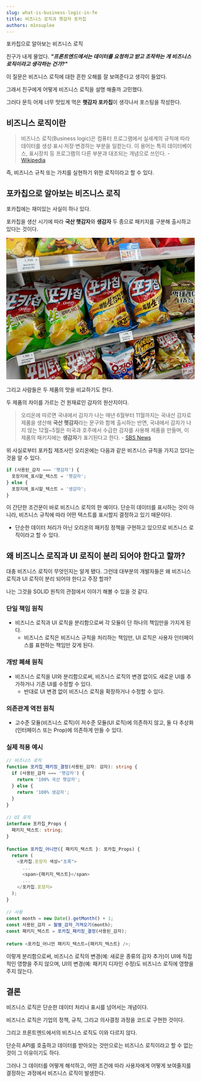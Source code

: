 ```yaml
---
slug: what-is-business-logic-in-fe
title: 비즈니스 로직과 햇감자 포카칩
authors: m1nsuplee
---
```


포카칩으로 알아보는 비즈니스 로직

<!--truncate-->

친구가 내게 물었다. **_"프론트엔드에서는 데이터를 요청하고 받고 조작하는 게 비즈니스 로직이라고 생각하는 건가?"_**

이 질문은 비즈니스 로직에 대한 흔한 오해를 잘 보여준다고 생각이 들었다.

그래서 친구에게 어떻게 비즈니스 로직을 설명 해줄까 고민했다.

그러다 문득 어제 너무 맛있게 먹은 **햇감자 포카칩**이 생각나서 포스팅을 작성한다.

## 비즈니스 로직이란

> 비즈니스 로직(Business logic)은 컴퓨터 프로그램에서 실세계의 규칙에 따라 데이터를 생성·표시·저장·변경하는 부분을 일컫는다. 이 용어는 특히 데이터베이스, 표시장치 등 프로그램의 다른 부분과 대조되는 개념으로 쓰인다. - [Wikipedia](https://ko.wikipedia.org/wiki/%EB%B9%84%EC%A6%88%EB%8B%88%EC%8A%A4_%EB%A1%9C%EC%A7%81)

즉, 비즈니스 규칙 또는 가치를 실현하기 위한 로직이라고 할 수 있다.

## 포카칩으로 알아보는 비즈니스 로직

포카칩에는 재미있는 사실이 하나 있다.

포카칩을 생산 시기에 따라 **국산 햇감자**와 **생감자** 두 종으로 패키지를 구분해 출시하고 있다는 것이다.

![햇감자 포카칩과 생감자 포카칩](pocachip.png)

그리고 사람들은 두 제품의 맛을 비교하기도 한다.

두 제품의 차이를 가르는 건 원재료인 감자의 원산지이다.

> 오리온에 따르면 국내에서 감자가 나는 매년 6월부터 11월까지는 국내산 감자로 제품을 생산해 **국산 햇감자**라는 문구와 함께 출시하는 반면, 국내에서 감자가 나지 않는 12월~5월은 미국과 호주에서 수급한 감자를 사용해 제품을 만들며, 이 제품의 패키지에는 **생감자**가 표기된다고 한다. - [SBS News](https://news.sbs.co.kr/news/endPage.do?news_id=N1007321069)

위 사실로부터 포카칩 제조사인 오리온에는 다음과 같은 비즈니스 규칙을 가지고 있다는 것을 알 수 있다.

```javascript
if (사용된_감자 === '햇감자') {
  포장지에_표시할_텍스트 = '햇감자';
} else {
  포장지에_표시할_텍스트 = '생감자';
}
```

이 간단한 조건문이 바로 비즈니스 로직의 한 예이다. 단순히 데이터를 표시하는 것이 아니라, 비즈니스 규칙에 따라 어떤 텍스트를 표시할지 결정하고 있기 때문이다.

- 단순한 데이터 처리가 아닌 오리온의 패키징 정책을 구현하고 있으므로 비즈니스 로직이라고 할 수 있다.

## 왜 비즈니스 로직과 UI 로직이 분리 되어야 한다고 할까?

대충 비즈니스 로직이 무엇인지는 알게 됐다. 그런데 대부분의 개발자들은 왜 비즈니스 로직과 UI 로직이 분리 되어야 한다고 주장 할까?

나는 그것을 SOLID 원칙의 관점에서 이야기 해볼 수 있을 것 같다.

### 단일 책임 원칙

- 비즈니스 로직과 UI 로직을 분리함으로써 각 모듈이 단 하나의 책임만을 가지게 된다.
  - 비즈니스 로직은 비즈니스 규칙을 처리하는 책임만, UI 로직은 사용자 인터페이스를 표현하는 책임만 갖게 된다.

### 개방 폐쇄 원칙

- 비즈니스 로직을 UI와 분리함으로써, 비즈니스 로직의 변경 없이도 새로운 UI를 추가하거나 기존 UI를 수정할 수 있다.
  - 반대로 UI 변경 없이 비즈니스 로직을 확장하거나 수정할 수 있다.

### 의존관계 역전 원칙

- 고수준 모듈(비즈니스 로직)이 저수준 모듈(UI 로직)에 의존하지 않고, 둘 다 추상화(인터페이스 또는 Prop)에 의존하게 만들 수 있다.

### 실제 적용 예시

```typescript
// 비즈니스 로직
function 포카칩_패키징_결정(사용된_감자: 감자): string {
  if (사용된_감자 === '햇감자') {
    return '100% 국산 햇감자';
  } else {
    return '100% 생감자';
  }
}

// UI 로직
interface 포카칩_Props {
  패키지_텍스트: string;
}

function 포카칩_어니언({ 패키지_텍스트 }: 포카칩_Props) {
  return (
    <포카칩.포장지 색상="초록">
      ...
      <span>{패키지_텍스트}</span>
      ...
    </포카칩.포장지>
  );
}

// 사용
const month = new Date().getMonth() + 1;
const 사용된_감자 = 월별_감자_가져오기(month);
const 패키지_텍스트 = 포카칩_패키징_결정(사용된_감자);

return <포카칩_어니언 패키지_텍스트={패키지_텍스트} />;
```

이렇게 분리함으로써, 비즈니스 로직의 변경(예: 새로운 종류의 감자 추가)이 UI에 직접적인 영향을 주지 않으며, UI의 변경(예: 패키지 디자인 수정)도 비즈니스 로직에 영향을 주지 않는다.

## 결론

비즈니스 로직은 단순한 데이터 처리나 표시를 넘어서는 개념이다.

비즈니스 로직은 기업의 정책, 규칙, 그리고 의사결정 과정을 코드로 구현한 것이다.

그리고 프론트엔드에서의 비즈니스 로직도 이와 다르지 않다.

단순히 API를 호출하고 데이터를 받아오는 것만으로는 비즈니스 로직이라고 할 수 없는 것이 그 이유이기도 하다.

그러나 그 데이터를 어떻게 해석하고, 어떤 조건에 따라 사용자에게 어떻게 보여줄지를 결정하는 과정에서 비즈니스 로직이 발생한다.

